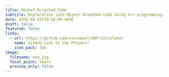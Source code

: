 ```yaml
---
title: Object Oriented Code
subtitle: Exploration into Object Oriented Code using C++ programming.
date: 2022-04-15T19:54:49.469Z
draft: false
featured: false
links:
  - url: https://github.com/vicsamuel/OOP-Calculator
    name: GitHub Link to the Project!
    icon_pack: fab
image:
  filename: ooo.jpg
  focal_point: Smart
  preview_only: false
---
```

